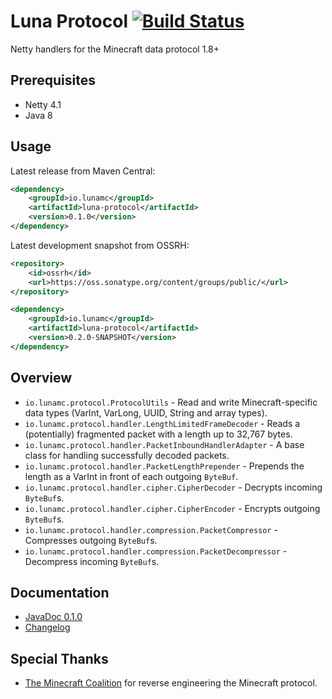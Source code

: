 # Luna Protocol [![Build Status](https://travis-ci.org/LunaMC/protocol.svg?branch=master)](https://travis-ci.org/LunaMC/protocol)

Netty handlers for the Minecraft data protocol 1.8+

## Prerequisites

 * Netty 4.1
 * Java 8

## Usage

Latest release from Maven Central:

```xml
<dependency>
    <groupId>io.lunamc</groupId>
    <artifactId>luna-protocol</artifactId>
    <version>0.1.0</version>
</dependency>
```

Latest development snapshot from OSSRH:

```xml
<repository>
    <id>ossrh</id>
    <url>https://oss.sonatype.org/content/groups/public/</url>
</repository>
```

```xml
<dependency>
    <groupId>io.lunamc</groupId>
    <artifactId>luna-protocol</artifactId>
    <version>0.2.0-SNAPSHOT</version>
</dependency>
```

## Overview

 * `io.lunamc.protocol.ProtocolUtils` - Read and write Minecraft-specific data types (VarInt, VarLong, UUID, String
   and array types).
 * `io.lunamc.protocol.handler.LengthLimitedFrameDecoder` - Reads a (potentially) fragmented packet with a length up
   to 32,767 bytes.
 * `io.lunamc.protocol.handler.PacketInboundHandlerAdapter` - A base class for handling successfully decoded packets.
 * `io.lunamc.protocol.handler.PacketLengthPrepender` - Prepends the length as a VarInt in front of each outgoing
   `ByteBuf`.
 * `io.lunamc.protocol.handler.cipher.CipherDecoder` - Decrypts incoming `ByteBuf`s.
 * `io.lunamc.protocol.handler.cipher.CipherEncoder` - Encrypts outgoing `ByteBuf`s.
 * `io.lunamc.protocol.handler.compression.PacketCompressor` - Compresses outgoing `ByteBuf`s.
 * `io.lunamc.protocol.handler.compression.PacketDecompressor` - Decompress incoming `ByteBuf`s.

## Documentation

 * [JavaDoc 0.1.0](https://javadoc.io/doc/io.lunamc/luna-protocol/0.1.0)
 * [Changelog](./CHANGELOG.md)

## Special Thanks

 * [The Minecraft Coalition](http://wiki.vg/) for reverse engineering the Minecraft protocol.
